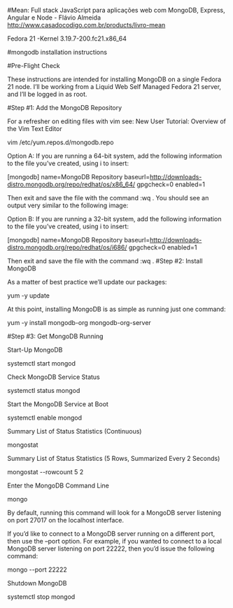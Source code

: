 #Mean: Full stack JavaScript para aplicações web com MongoDB, Express, Angular e Node - Flávio Almeida
http://www.casadocodigo.com.br/products/livro-mean

Fedora 21 -Kernel 3.19.7-200.fc21.x86_64

#mongodb installation instructions

#Pre-Flight Check

These instructions are intended for installing MongoDB on a single Fedora 21 node.
I’ll be working from a Liquid Web Self Managed Fedora 21 server, and I’ll be logged in as root. 

#Step #1: Add the MongoDB Repository

For a refresher on editing files with vim see: New User Tutorial: Overview of the Vim Text Editor

vim /etc/yum.repos.d/mongodb.repo

Option A: If you are running a 64-bit system, add the following information to the file you’ve created, using i to insert:

[mongodb]
name=MongoDB Repository
baseurl=http://downloads-distro.mongodb.org/repo/redhat/os/x86_64/
gpgcheck=0
enabled=1

Then exit and save the file with the command :wq . You should see an output very similar to the following image:

Option B: If you are running a 32-bit system, add the following information to the file you’ve created, using i to insert:

[mongodb]
name=MongoDB Repository
baseurl=http://downloads-distro.mongodb.org/repo/redhat/os/i686/
gpgcheck=0
enabled=1

Then exit and save the file with the command :wq .
#Step #2: Install MongoDB

As a matter of best practice we’ll update our packages:

yum -y update

At this point, installing MongoDB is as simple as running just one command:

yum -y install mongodb-org mongodb-org-server

#Step #3: Get MongoDB Running

Start-Up MongoDB

systemctl start mongod

Check MongoDB Service Status

systemctl status mongod

Start the MongoDB Service at Boot

systemctl enable mongod

Summary List of Status Statistics (Continuous)

mongostat

Summary List of Status Statistics (5 Rows, Summarized Every 2 Seconds)

mongostat --rowcount 5 2

Enter the MongoDB Command Line

mongo

By default, running this command will look for a MongoDB server listening on port 27017 on the localhost interface.

If you’d like to connect to a MongoDB server running on a different port, then use the –port option. For example, if you wanted to connect to a local MongoDB server listening on port 22222, then you’d issue the following command:

mongo --port 22222

Shutdown MongoDB

systemctl stop mongod



